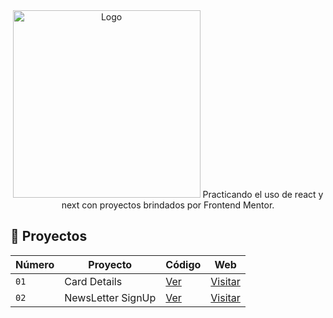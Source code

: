 <div align="center">

<img alt="Logo" src="https://res.cloudinary.com/dmb8sscjm/image/upload/v1716836410/Portafolio/logo.png" width="300" />
Practicando el uso de react y next con proyectos brindados por Frontend Mentor.
</div>

## 💼 Proyectos

| Número | Proyecto | Código | Web |
| --- | --- | --- | --- |
| `01` | Card Details | [Ver](projects/card-details/) | [Visitar](https://card-details-nine.vercel.app/) |
| `02` | NewsLetter SignUp | [Ver](projects/newsletter-signup/) | [Visitar](https://newsletter-signup-five-alpha.vercel.app/) |
